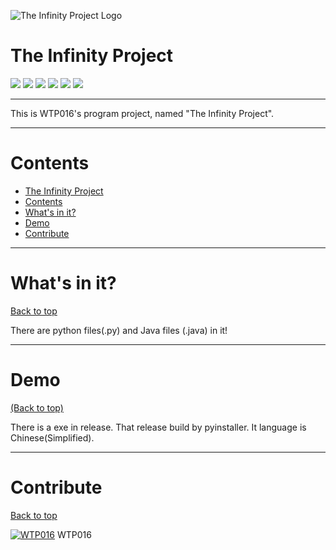 
![The Infinity Project Logo](https://i.loli.net/2020/08/23/HG6ESlRjQsA9UV3.png)

# The Infinity Project

[![](https://img.shields.io/github/issues/WTP-Studios/The-Infinity-Project?style=for-the-badge)](https://github.com/WTP-Studios/The-Infinity-Project/issues) [![](https://img.shields.io/github/stars/WTP-Studios/The-Infinity-Project?style=for-the-badge)](https://github.com/WTP-Studios/The-Infinity-Project) [![](https://img.shields.io/github/license/WTP-Studios/The-Infinity-Project?style=for-the-badge)](https://zh.wikipedia.org/zh-cn/MIT%E8%A8%B1%E5%8F%AF%E8%AD%89) [![](https://img.shields.io/github/downloads/wtp-studios/the-infinity-project/v0.0.1-Alpha/total?style=for-the-badge)](https://github.com/WTP-Studios/The-Infinity-Project/releases) [![](https://img.shields.io/github/repo-size/wtp-studios/the-infinity-project?style=for-the-badge)](https://github.com/WTP-Studios/The-Infinity-Project) [![](https://img.shields.io/github/last-commit/wtp-studios/the-infinity-project?style=for-the-badge)](https://github.com/WTP-Studios/The-Infinity-Project/commits/master)

***

This is WTP016's program project, named "The Infinity Project".

***

# Contents

- [The Infinity Project](#the-infinity-project)
- [Contents](#contents)
- [What's in it?](#whats-in-it)
- [Demo](#demo)
- [Contribute](#contribute)

***

# What's in it?

[Back to top](#contents)

There are python files(.py) and Java files (.java) in it!

***

# Demo

[(Back to top)](#contents)

There is a exe in release. That release build by pyinstaller. It language is Chinese(Simplified).

***

# Contribute

[Back to top](#Contents)

[![WTP016](https://avatars1.githubusercontent.com/u/66893541)](https://blog.wtp016.cn)
                                          WTP016

